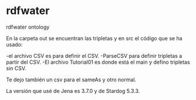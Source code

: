 # rdfwater
rdfwater ontology 

En la carpeta out se encuentran las tripletas y en src el código que se ha usado:

-el archivo CSV es para definir el CSV. 
-ParseCSV para definir tripletas a partir del CSV. 
-El archivo Tutorial01 es donde está el main y defino tripletas sin CSV.

Te dejo también un csv para el sameAs y otro normal.

La versión que usé de Jena es 3.7.0 y de Stardog 5.3.3.
